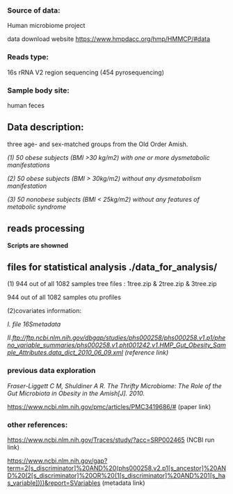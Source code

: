 
### Source of data: 
Human microbiome project 

data download website https://www.hmpdacc.org/hmp/HMMCP/#data


### Reads type: 
16s rRNA V2 region sequencing (454 pyrosequencing) 


### Sample body site:
human feces


## Data description:

three age- and sex-matched groups from the Old Order Amish.

*(1)	50 obese subjects (BMI >30 kg/m2) with one or more dysmetabolic manifestations*

*(2)	50 obese subjects (BMI > 30kg/m2) without any dysmetabolism manifestation*

*(3)	50 nonobese subjects (BMI < 25kg/m2) without any features of metabolic syndrome* 


## reads processing
**Scripts are showned**


## files for statistical analysis ./data_for_analysis/
(1) 944 out of all 1082 samples tree files : 1tree.zip & 2tree.zip & 3tree.zip

944 out of all 1082 samples otu profiles

(2)covariates information:

*I. file 16Smetadata*

*II.ftp://ftp.ncbi.nlm.nih.gov/dbgap/studies/phs000258/phs000258.v1.p1/pheno_variable_summaries/phs000258.v1.pht001242.v1.HMP_Gut_Obesity_Sample_Attributes.data_dict_2010_06_09.xml  (reference link)*

### previous data exploration 
*Fraser-Liggett C M, Shuldiner A R. The Thrifty Microbiome: The Role of the Gut Microbiota in Obesity in the Amish[J]. 2010.*

https://www.ncbi.nlm.nih.gov/pmc/articles/PMC3419686/#  (paper link)

### other references:

https://www.ncbi.nlm.nih.gov/Traces/study/?acc=SRP002465 (NCBI run link)

https://www.ncbi.nlm.nih.gov/gap?term=2[s_discriminator]%20AND%20(phs000258.v2.p1[s_ancestor]%20AND%20(2[s_discriminator]%20OR%20(1[s_discriminator]%20AND%201[s_has_variable])))&report=SVariables (metadata link)


